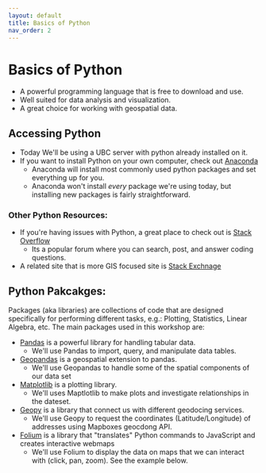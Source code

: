 ```yaml
---
layout: default
title: Basics of Python
nav_order: 2
---
```


# Basics of Python

* A powerful programming language that is free to download and use.
* Well suited for data analysis and visualization.
* A great choice for working with geospatial data.

## Accessing Python

* Today We'll be using a UBC server with python already installed on it.
* If you want to install Python on your own computer, check out [Anaconda](https://www.anaconda.com/products/individual)
 	* Anaconda will install most commonly used python packages and set everything up for you.
 	* Anaconda won't install *every* package we're using today, but installing new packages is fairly straightforward.

### Other Python Resources:
* If you're having issues with Python, a great place to check out is [Stack Overflow](https://stackoverflow.com/)
	* Its a popular forum where you can search, post, and answer coding questions.
* A related site that is more GIS focused site is [Stack Exchnage](https://gis.stackexchange.com/)

## Python Pakcakges:

Packages (aka libraries) are collections of code that are designed specifically for performing different tasks, e.g.: Plotting, Statistics, Linear Algebra, etc.  The main packages used in this workshop are:
* [Pandas](https://pandas.pydata.org/docs/) is a powerful library for handling tabular data.
	* We'll use Pandas to import, query, and manipulate data tables.
* [Geopandas](https://geopandas.org/) is a geospatial extension to pandas.
	* We'll use Geopandas to handle some of the spatial components of our data set
* [Matplotlib](https://matplotlib.org/contents.html) is a plotting library.
	*  We'll uses Maptlotlib to make plots and investigate relationships in the dateset.
* [Geopy](https://geopy.readthedocs.io/en/stable/) is a library that connect us with different geodocing services.
	* We'll use Geopy to request the coordinates (Latitude/Longitude) of addresses using Mapboxes geocdong API.
* [Folium](https://python-visualization.github.io/folium/quickstart.html#Getting-Started) is a library that "translates" Python commands to JavaScript and creates interactive webmaps
	* We'll use Folium to display the data on maps that we can interact with (click, pan, zoom).  See the example below.



